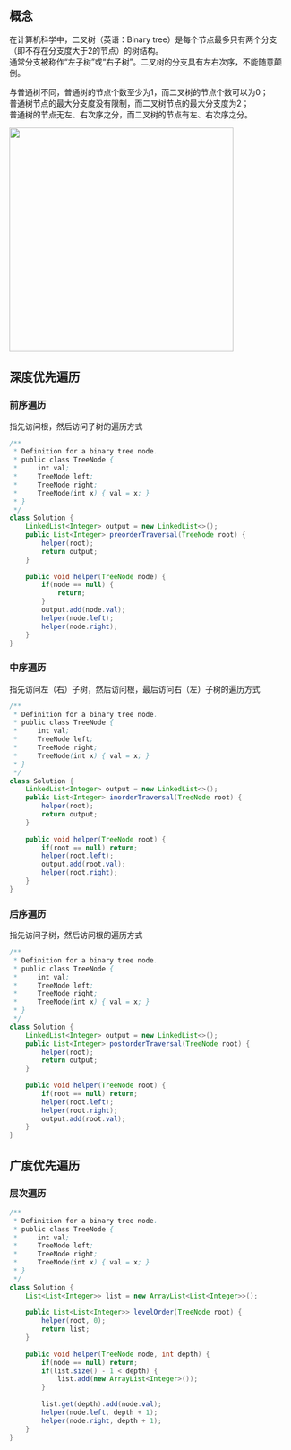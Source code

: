 ## 概念
在计算机科学中，二叉树（英语：Binary tree）是每个节点最多只有两个分支（即不存在分支度大于2的节点）的树结构。  
通常分支被称作“左子树”或“右子树”。二叉树的分支具有左右次序，不能随意颠倒。  

与普通树不同，普通树的节点个数至少为1，而二叉树的节点个数可以为0；  
普通树节点的最大分支度没有限制，而二叉树节点的最大分支度为2；  
普通树的节点无左、右次序之分，而二叉树的节点有左、右次序之分。

<img src="/img/288px-Binary_tree.svg.png" width="400">

## 深度优先遍历
### 前序遍历
指先访问根，然后访问子树的遍历方式
```java
/**
 * Definition for a binary tree node.
 * public class TreeNode {
 *     int val;
 *     TreeNode left;
 *     TreeNode right;
 *     TreeNode(int x) { val = x; }
 * }
 */
class Solution {
    LinkedList<Integer> output = new LinkedList<>();
    public List<Integer> preorderTraversal(TreeNode root) {
        helper(root);
        return output;
    }
    
    public void helper(TreeNode node) {
        if(node == null) {
            return;
        }
        output.add(node.val);
        helper(node.left);
        helper(node.right);
    }
}
```

### 中序遍历
指先访问左（右）子树，然后访问根，最后访问右（左）子树的遍历方式
```java
/**
 * Definition for a binary tree node.
 * public class TreeNode {
 *     int val;
 *     TreeNode left;
 *     TreeNode right;
 *     TreeNode(int x) { val = x; }
 * }
 */
class Solution {
    LinkedList<Integer> output = new LinkedList<>();
    public List<Integer> inorderTraversal(TreeNode root) {
        helper(root);
        return output;
    }
    
    public void helper(TreeNode root) {
        if(root == null) return;
        helper(root.left);
        output.add(root.val);
        helper(root.right);
    }
}
```

### 后序遍历
指先访问子树，然后访问根的遍历方式
```java
/**
 * Definition for a binary tree node.
 * public class TreeNode {
 *     int val;
 *     TreeNode left;
 *     TreeNode right;
 *     TreeNode(int x) { val = x; }
 * }
 */
class Solution {
    LinkedList<Integer> output = new LinkedList<>();
    public List<Integer> postorderTraversal(TreeNode root) {
        helper(root);
        return output;
    }
    
    public void helper(TreeNode root) {
        if(root == null) return;
        helper(root.left);
        helper(root.right);
        output.add(root.val);
    }
}
```

## 广度优先遍历
### 层次遍历
```java
/**
 * Definition for a binary tree node.
 * public class TreeNode {
 *     int val;
 *     TreeNode left;
 *     TreeNode right;
 *     TreeNode(int x) { val = x; }
 * }
 */
class Solution {
    List<List<Integer>> list = new ArrayList<List<Integer>>();
    
    public List<List<Integer>> levelOrder(TreeNode root) {
        helper(root, 0);
        return list;
    }
    
    public void helper(TreeNode node, int depth) {
        if(node == null) return;
        if(list.size() - 1 < depth) {
            list.add(new ArrayList<Integer>());
        }
        
        list.get(depth).add(node.val);
        helper(node.left, depth + 1);
        helper(node.right, depth + 1);
    }
}
```